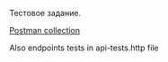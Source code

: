 Тестовое задание.

[Postman collection](https://postman.co/workspace/My-Workspace~cf818462-3447-4896-851f-bb7572866199/collection/37349381-a4bd10d2-d2be-46a5-aa36-6e2e301fb329?action=share&creator=37349381)

Also endpoints tests in api-tests.http file